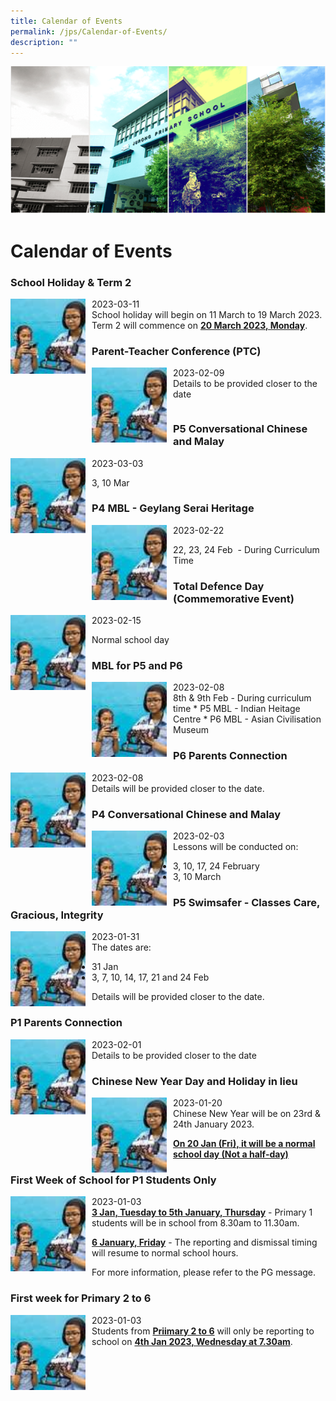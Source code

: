 ```yaml
---
title: Calendar of Events
permalink: /jps/Calendar-of-Events/
description: ""
---
```

![](/images/Banner.png)

Calendar of Events
==================

### School Holiday & Term 2

<img src="/images/calendar.jpeg" style="width:120px;height:120px;margin-right:10px;" align = "left">
2023-03-11 <br>
School holiday will begin on 11 March to 19 March 2023. <br>Term 2 will commence on <u><b>20 March 2023, Monday</b></u>.



### Parent-Teacher Conference (PTC)

<img src="/images/calendar.jpeg" style="width:120px;height:120px;margin-right:10px;" align = "left">
2023-02-09 <br>
Details to be provided closer to the date

```

```

### P5 Conversational Chinese and Malay

<img src="/images/calendar.jpeg" style="width:120px;height:120px;margin-right:10px;" align = "left">
2023-03-03

* 3, 10 Mar

### P4 MBL - Geylang Serai Heritage

<img src="/images/calendar.jpeg" style="width:120px;height:120px;margin-right:10px;" align = "left">
2023-02-22

*   22, 23, 24 Feb  - During Curriculum Time

### Total Defence Day (Commemorative Event)

<img src="/images/calendar.jpeg" style="width:120px;height:120px;margin-right:10px;" align = "left">
2023-02-15 

Normal school day

### MBL for P5 and P6

<img src="/images/calendar.jpeg" style="width:120px;height:120px;margin-right:10px;" align = "left">
2023-02-08 <br>
8th & 9th Feb - During curriculum time 
*   P5 MBL - Indian Heitage Centre
*   P6 MBL - Asian Civilisation Museum

### P6 Parents Connection

<img src="/images/calendar.jpeg" style="width:120px;height:120px;margin-right:10px;" align = "left">

2023-02-08 <br>Details will be provided closer to the date.

### P4 Conversational Chinese and Malay

<img src="/images/calendar.jpeg" style="width:120px;height:120px;margin-right:10px;" align = "left">
2023-02-03 <br>
Lessons will be conducted on: 

*   3, 10, 17, 24 February
*   3, 10 March

### P5 Swimsafer - Classes Care, Gracious, Integrity

<img src="/images/calendar.jpeg" style="width:120px;height:120px;margin-right:10px;" align = "left">
2023-01-31 <br>
The dates are: 

*   31 Jan
*   3, 7, 10, 14, 17, 21 and 24 Feb 


Details will be provided closer to the date.

### P1 Parents Connection

<img src="/images/calendar.jpeg" style="width:120px;height:120px;margin-right:10px;" align = "left">

2023-02-01 <br>
Details to be provided closer to the date

### Chinese New Year Day and Holiday in lieu

<img src="/images/calendar.jpeg" style="width:120px;height:120px;margin-right:10px;" align = "left">
2023-01-20 <br>
Chinese New Year will be on 23rd & 24th January 2023. 

<u><b>On 20 Jan (Fri), it will be a normal school day (Not a half-day)</b></u>

### First Week of School for P1 Students Only

<img src="/images/calendar.jpeg" style="width:120px;height:120px;margin-right:10px;" align = "left">
2023-01-03 <br>
<u><b>3 Jan, Tuesday to 5th January, Thursday</b></u> - Primary 1 students will be in school from 8.30am to 11.30am. 

<u><b>6 January, Friday</b></u> - The reporting and dismissal timing will resume to normal school hours. 

For more information, please refer to the PG message.

### First week for Primary 2 to 6

<img src="/images/calendar.jpeg" style="width:120px;height:120px;margin-right:10px;" align = "left">
2023-01-03 <br>
Students from <u><b>Priimary 2 to 6</b></u> will only be reporting to school on <u><b>4th Jan 2023, Wednesday at 7.30am</b></u>.